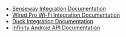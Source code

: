 - [Senseway Integration Documentation](senseway_system_integration.md)
- [Wired Pro Wi-Fi Integration Documentation](wired_pro_wifi.md)
- [Duck Integration Documentation](duck.md)
- [Infinity Android API Documentation](android_api.md)
